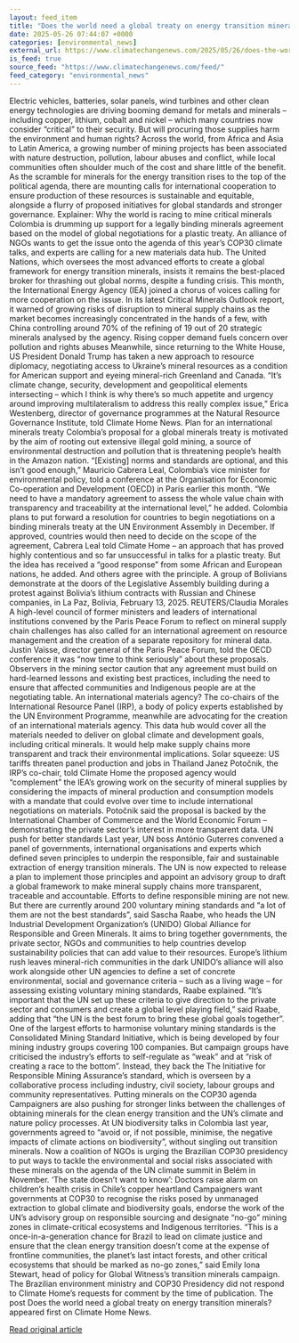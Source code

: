 ```yaml
---
layout: feed_item
title: "Does the world need a global treaty on energy transition minerals?"
date: 2025-05-26 07:44:07 +0000
categories: [environmental_news]
external_url: https://www.climatechangenews.com/2025/05/26/does-the-world-need-a-global-treaty-on-energy-transition-minerals/
is_feed: true
source_feed: "https://www.climatechangenews.com/feed/"
feed_category: "environmental_news"
---
```


Electric vehicles, batteries, solar panels, wind turbines and other clean energy technologies are driving booming demand for metals and minerals &#8211; including copper, lithium, cobalt and nickel &#8211; which many countries now consider “critical” to their security. But will procuring those supplies harm the environment and human rights? Across the world, from Africa and Asia to Latin America, a growing number of mining projects has been associated with nature destruction, pollution, labour abuses and conflict, while local communities often shoulder much of the cost and share little of the benefit. As the scramble for minerals for the energy transition rises to the top of the political agenda, there are mounting calls for international cooperation to ensure production of these resources is sustainable and equitable, alongside a flurry of proposed initiatives for global standards and stronger governance. Explainer: Why the world is racing to mine critical minerals Colombia is drumming up support for a legally binding minerals agreement based on the model of global negotiations for a plastic treaty. An alliance of NGOs wants to get the issue onto the agenda of this year’s COP30 climate talks, and experts are calling for a new materials data hub. The United Nations, which oversees the most advanced efforts to create a global framework for energy transition minerals, insists it remains the best-placed broker for thrashing out global norms, despite a funding crisis. This month, the International Energy Agency (IEA) joined a chorus of voices calling for more cooperation on the issue. In its latest Critical Minerals Outlook report, it warned of growing risks of disruption to mineral supply chains as the market becomes increasingly concentrated in the hands of a few, with China controlling around 70% of the refining of 19 out of 20 strategic minerals analysed by the agency. Rising copper demand fuels concern over pollution and rights abuses Meanwhile, since returning to the White House, US President Donald Trump has taken a new approach to resource diplomacy, negotiating access to Ukraine’s mineral resources as a condition for American support and eyeing mineral-rich Greenland and Canada. “It’s climate change, security, development and geopolitical elements intersecting &#8211; which I think is why there’s so much appetite and urgency around improving multilateralism to address this really complex issue,” Erica Westenberg, director of governance programmes at the Natural Resource Governance Institute, told Climate Home News. Plan for an international minerals treaty Colombia’s proposal for a global minerals treaty is motivated by the aim of rooting out extensive illegal gold mining, a source of environmental destruction and pollution that is threatening people’s health in the Amazon nation. “[Existing] norms and standards are optional, and this isn’t good enough,” Mauricio Cabrera Leal, Colombia’s vice minister for environmental policy, told a conference at the Organisation for Economic Co-operation and Development (OECD) in Paris earlier this month. “We need to have a mandatory agreement to assess the whole value chain with transparency and traceability at the international level,” he added. Colombia plans to put forward a resolution for countries to begin negotiations on a binding minerals treaty at the UN Environment Assembly in December. If approved, countries would then need to decide on the scope of the agreement, Cabrera Leal told Climate Home – an approach that has proved highly contentious and so far unsuccessful in talks for a plastic treaty. But the idea has received a “good response” from some African and European nations, he added. And others agree with the principle. A group of Bolivians demonstrate at the doors of the Legislative Assembly building during a protest against Bolivia&#8217;s lithium contracts with Russian and Chinese companies, in La Paz, Bolivia, February 13, 2025. REUTERS/Claudia Morales A high-level council of former ministers and leaders of international institutions convened by the Paris Peace Forum to reflect on mineral supply chain challenges has also called for an international agreement on resource management and the creation of a separate repository for mineral data. Justin Vaïsse, director general of the Paris Peace Forum, told the OECD conference it was “now time to think seriously” about these proposals. Observers in the mining sector caution that any agreement must build on hard-learned lessons and existing best practices, including the need to ensure that affected communities and Indigenous people are at the negotiating table. An international materials agency? The co-chairs of the International Resource Panel (IRP), a body of policy experts established by the UN Environment Programme, meanwhile are advocating for the creation of an international materials agency. This data hub would cover all the materials needed to deliver on global climate and development goals, including critical minerals. It would help make supply chains more transparent and track their environmental implications. Solar squeeze: US tariffs threaten panel production and jobs in Thailand Janez Potočnik, the IRP’s co-chair, told Climate Home the proposed agency would “complement” the IEA’s growing work on the security of mineral supplies by considering the impacts of mineral production and consumption models with a mandate that could evolve over time to include international negotiations on materials. Potočnik said the proposal is backed by the International Chamber of Commerce and the World Economic Forum – demonstrating the private sector&#8217;s interest in more transparent data. UN push for better standards Last year, UN boss António Guterres convened a panel of governments, international organisations and experts which defined seven principles to underpin the responsible, fair and sustainable extraction of energy transition minerals. The UN is now expected to release a plan to implement those principles and appoint an advisory group to draft a global framework to make mineral supply chains more transparent, traceable and accountable. Efforts to define responsible mining are not new. But there are currently around 200 voluntary mining standards and “a lot of them are not the best standards”, said Sascha Raabe, who heads the UN Industrial Development Organization’s (UNIDO) Global Alliance for Responsible and Green Minerals. It aims to bring together governments, the private sector, NGOs and communities to help countries develop sustainability policies that can add value to their resources. Europe’s lithium rush leaves mineral-rich communities in the dark UNIDO&#8217;s alliance will also work alongside other UN agencies to define a set of concrete environmental, social and governance criteria &#8211; such as a living wage &#8211; for assessing existing voluntary mining standards, Raabe explained. “It’s important that the UN set up these criteria to give direction to the private sector and consumers and create a global level playing field,&#8221; said Raabe, adding that &#8220;the UN is the best forum to bring these global goals together&#8221;. One of the largest efforts to harmonise voluntary mining standards is the Consolidated Mining Standard Initiative, which is being developed by four mining industry groups covering 100 companies. But campaign groups have criticised the industry&#8217;s efforts to self-regulate as &#8220;weak&#8221; and at &#8220;risk of creating a race to the bottom&#8221;. Instead, they back the The Initiative for Responsible Mining Assurance&#8217;s standard, which is overseen by a collaborative process including industry, civil society, labour groups and community representatives. Putting minerals on the COP30 agenda Campaigners are also pushing for stronger links between the challenges of obtaining minerals for the clean energy transition and the UN&#8217;s climate and nature policy processes. At UN biodiversity talks in Colombia last year, governments agreed to &#8220;avoid or, if not possible, minimise, the negative impacts of climate actions on biodiversity&#8221;, without singling out transition minerals. Now a coalition of NGOs is urging the Brazilian COP30 presidency to put ways to tackle the environmental and social risks associated with these minerals on the agenda of the UN climate summit in Belém in November. ‘The state doesn’t want to know’: Doctors raise alarm on children’s health crisis in Chile’s copper heartland Campaigners want governments at COP30 to recognise the risks posed by unmanaged extraction to global climate and biodiversity goals, endorse the work of the UN’s advisory group on responsible sourcing and designate “no-go” mining zones in climate-critical ecosystems and Indigenous territories. “This is a once-in-a-generation chance for Brazil to lead on climate justice and ensure that the clean energy transition doesn’t come at the expense of frontline communities, the planet’s last intact forests, and other critical ecosystems that should be marked as no-go zones,” said Emily Iona Stewart, head of policy for Global Witness&#8217;s transition minerals campaign. The Brazilian environment ministry and COP30 Presidency did not respond to Climate Home’s requests for comment by the time of publication. The post Does the world need a global treaty on energy transition minerals? appeared first on Climate Home News.

[Read original article](https://www.climatechangenews.com/2025/05/26/does-the-world-need-a-global-treaty-on-energy-transition-minerals/)

